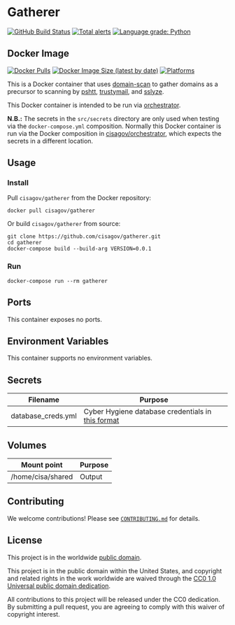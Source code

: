 # Gatherer #

[![GitHub Build Status](https://github.com/cisagov/gatherer/workflows/build/badge.svg)](https://github.com/cisagov/gatherer/actions)
[![Total alerts](https://img.shields.io/lgtm/alerts/g/cisagov/gatherer.svg?logo=lgtm&logoWidth=18)](https://lgtm.com/projects/g/cisagov/gatherer/alerts/)
[![Language grade: Python](https://img.shields.io/lgtm/grade/python/g/cisagov/gatherer.svg?logo=lgtm&logoWidth=18)](https://lgtm.com/projects/g/cisagov/gatherer/context:python)

## Docker Image ##

[![Docker Pulls](https://img.shields.io/docker/pulls/cisagov/gatherer)](https://hub.docker.com/r/cisagov/gatherer)
[![Docker Image Size (latest by date)](https://img.shields.io/docker/image-size/cisagov/gatherer)](https://hub.docker.com/r/cisagov/gatherer)
[![Platforms](https://img.shields.io/badge/platforms-amd64%20%7C%20arm%2Fv6%20%7C%20arm%2Fv7%20%7C%20arm64%20%7C%20ppc64le%20%7C%20s390x-blue)](https://hub.docker.com/r/cisagov/gatherer/tags)

This is a Docker container that uses
[domain-scan](https://github.com/18F/domain-scan) to gather domains as
a precursor to scanning by [pshtt](https://github.com/cisagov/pshtt),
[trustymail](https://github.com/cisagov/trustymail), and
[sslyze](https://github.com/nabla-c0d3/sslyze).

This Docker container is intended to be run via
[orchestrator](https://github.com/cisagov/orchestrator).

__N.B.:__ The secrets in the `src/secrets` directory are only used
when testing via the `docker-compose.yml` composition.  Normally this
Docker container is run via the Docker composition in
[cisagov/orchestrator](https://github.com/cisagov/orchestrator), which
expects the secrets in a different location.

## Usage ##

### Install ###

Pull `cisagov/gatherer` from the Docker repository:

    docker pull cisagov/gatherer

Or build `cisagov/gatherer` from source:

    git clone https://github.com/cisagov/gatherer.git
    cd gatherer
    docker-compose build --build-arg VERSION=0.0.1

### Run ###

    docker-compose run --rm gatherer

## Ports ##

This container exposes no ports.

## Environment Variables ##

This container supports no environment variables.

## Secrets ##

| Filename      | Purpose              |
|---------------|----------------------|
| database_creds.yml | Cyber Hygiene database credentials in [this format](https://github.com/cisagov/mongo-db-from-config#usage) |

## Volumes ##

| Mount point | Purpose        |
|-------------|----------------|
| /home/cisa/shared | Output |

## Contributing ##

We welcome contributions!  Please see [`CONTRIBUTING.md`](CONTRIBUTING.md) for
details.

## License ##

This project is in the worldwide [public domain](LICENSE).

This project is in the public domain within the United States, and
copyright and related rights in the work worldwide are waived through
the [CC0 1.0 Universal public domain
dedication](https://creativecommons.org/publicdomain/zero/1.0/).

All contributions to this project will be released under the CC0
dedication. By submitting a pull request, you are agreeing to comply
with this waiver of copyright interest.
